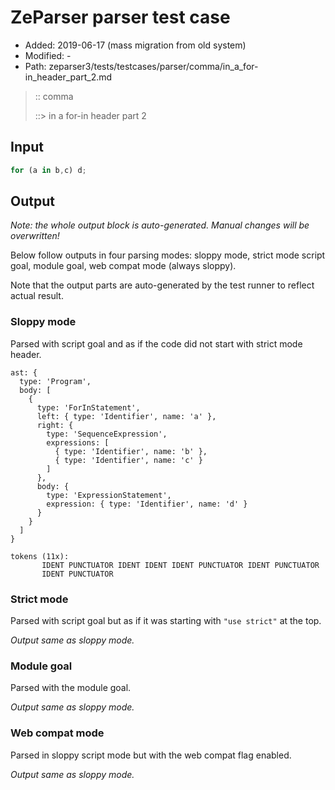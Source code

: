 # ZeParser parser test case

- Added: 2019-06-17 (mass migration from old system)
- Modified: -
- Path: zeparser3/tests/testcases/parser/comma/in_a_for-in_header_part_2.md

> :: comma
>
> ::> in a for-in header part 2

## Input

`````js
for (a in b,c) d;
`````

## Output

_Note: the whole output block is auto-generated. Manual changes will be overwritten!_

Below follow outputs in four parsing modes: sloppy mode, strict mode script goal, module goal, web compat mode (always sloppy).

Note that the output parts are auto-generated by the test runner to reflect actual result.

### Sloppy mode

Parsed with script goal and as if the code did not start with strict mode header.

`````
ast: {
  type: 'Program',
  body: [
    {
      type: 'ForInStatement',
      left: { type: 'Identifier', name: 'a' },
      right: {
        type: 'SequenceExpression',
        expressions: [
          { type: 'Identifier', name: 'b' },
          { type: 'Identifier', name: 'c' }
        ]
      },
      body: {
        type: 'ExpressionStatement',
        expression: { type: 'Identifier', name: 'd' }
      }
    }
  ]
}

tokens (11x):
       IDENT PUNCTUATOR IDENT IDENT IDENT PUNCTUATOR IDENT PUNCTUATOR
       IDENT PUNCTUATOR
`````

### Strict mode

Parsed with script goal but as if it was starting with `"use strict"` at the top.

_Output same as sloppy mode._

### Module goal

Parsed with the module goal.

_Output same as sloppy mode._

### Web compat mode

Parsed in sloppy script mode but with the web compat flag enabled.

_Output same as sloppy mode._
